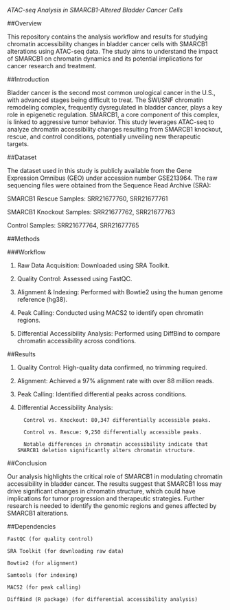 *ATAC-seq Analysis in SMARCB1-Altered Bladder Cancer Cells*

##Overview

This repository contains the analysis workflow and results for studying chromatin accessibility changes in bladder cancer cells with SMARCB1 alterations using ATAC-seq data. The study aims to understand the impact of SMARCB1 on chromatin dynamics and its potential implications for cancer research and treatment.

##Introduction

Bladder cancer is the second most common urological cancer in the U.S., with advanced stages being difficult to treat. The SWI/SNF chromatin remodeling complex, frequently dysregulated in bladder cancer, plays a key role in epigenetic regulation. SMARCB1, a core component of this complex, is linked to aggressive tumor behavior. This study leverages ATAC-seq to analyze chromatin accessibility changes resulting from SMARCB1 knockout, rescue, and control conditions, potentially unveiling new therapeutic targets.

##Dataset

The dataset used in this study is publicly available from the Gene Expression Omnibus (GEO) under accession number GSE213964. The raw sequencing files were obtained from the Sequence Read Archive (SRA):

SMARCB1 Rescue Samples: SRR21677760, SRR21677761

SMARCB1 Knockout Samples: SRR21677762, SRR21677763

Control Samples: SRR21677764, SRR21677765

##Methods

###Workflow

1. Raw Data Acquisition: Downloaded using SRA Toolkit.

2. Quality Control: Assessed using FastQC.

3. Alignment & Indexing: Performed with Bowtie2 using the human genome reference (hg38).

4. Peak Calling: Conducted using MACS2 to identify open chromatin regions.

5. Differential Accessibility Analysis: Performed using DiffBind to compare chromatin accessibility across conditions.

##Results

1. Quality Control: High-quality data confirmed, no trimming required.

2. Alignment: Achieved a 97% alignment rate with over 88 million reads.

3. Peak Calling: Identified differential peaks across conditions.

4. Differential Accessibility Analysis:

         Control vs. Knockout: 80,347 differentially accessible peaks.

         Control vs. Rescue: 9,250 differentially accessible peaks.

         Notable differences in chromatin accessibility indicate that SMARCB1 deletion significantly alters chromatin structure.

##Conclusion

Our analysis highlights the critical role of SMARCB1 in modulating chromatin accessibility in bladder cancer. The results suggest that SMARCB1 loss may drive significant changes in chromatin structure, which could have implications for tumor progression and therapeutic strategies. Further research is needed to identify the genomic regions and genes affected by SMARCB1 alterations.

##Dependencies

    FastQC (for quality control)

    SRA Toolkit (for downloading raw data)

    Bowtie2 (for alignment)
 
    Samtools (for indexing)

    MACS2 (for peak calling)

    DiffBind (R package) (for differential accessibility analysis)
